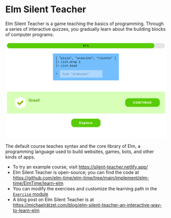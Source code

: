 # Elm Silent Teacher

Elm Silent Teacher is a game teaching the basics of programming. Through a series of interactive quizzes, you gradually learn about the building blocks of computer programs.

![Screenshot of Elm Silent Teacher](./image/2023-04-05-elm-silent-teacher-challenge-complete.png)

The default course teaches syntax and the core library of Elm, a programming language used to build websites, games, bots, and other kinds of apps.

+ To try an example course, visit <https://silent-teacher.netlify.app/>
+ Elm Silent Teacher is open-source; you can find the code at <https://github.com/elm-time/elm-time/tree/main/implement/elm-time/ElmTime/learn-elm>
+ You can modify the exercises and customize the learning path in the [`Exercise` module](https://github.com/elm-time/elm-time/blob/main/implement/elm-time/ElmTime/learn-elm/src/Frontend/ElmSilentTeacher/Exercise.elm)
+ A blog post on Elm Silent Teacher is at <https://michaelrätzel.com/blog/elm-silent-teacher-an-interactive-way-to-learn-elm>
